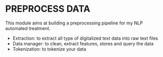 # PREPROCESS DATA
This module aims at building a preprocessing pipeline for my NLP automated treatment.
* Extraction: to extract all type of digitalized text data into raw text files
* Data manager: to clean, extract features, stores and query the data
* Tokenization: to tokenize your data


